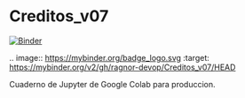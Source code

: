 # Creditos_v07

[![Binder](https://mybinder.org/badge_logo.svg)](https://mybinder.org/v2/gh/ragnor-devop/Creditos_v07/HEAD)

.. image:: https://mybinder.org/badge_logo.svg
 :target: https://mybinder.org/v2/gh/ragnor-devop/Creditos_v07/HEAD

Cuaderno de Jupyter de Google Colab para produccion.
